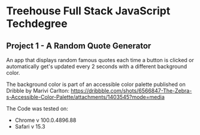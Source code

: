 # Treehouse Full Stack JavaScript Techdegree
## Project 1 - A Random Quote Generator

An app that displays random famous quotes each time a button is clicked or automatically get's updated every 2 seconds with a different background color.

The background color is part of an accessible color palette published on Dribble by Marivi Carlton: https://dribbble.com/shots/6566847-The-Zebra-s-Accessible-Color-Palette/attachments/1403545?mode=media

The Code was tested on:
 - Chrome v 100.0.4896.88
 - Safari v 15.3
 
